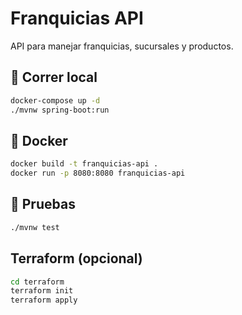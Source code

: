 # Franquicias API

API para manejar franquicias, sucursales y productos.

## 🧪 Correr local

```bash
docker-compose up -d
./mvnw spring-boot:run
```

## 🐳 Docker

```bash
docker build -t franquicias-api .
docker run -p 8080:8080 franquicias-api
```

## 🧪 Pruebas

```bash
./mvnw test
```

## Terraform (opcional)

```bash
cd terraform
terraform init
terraform apply
```
